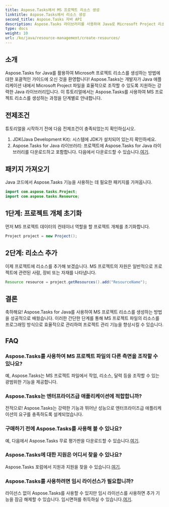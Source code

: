 ```yaml
---
title: Aspose.Tasks에서 MS 프로젝트 리소스 생성
linktitle: Aspose.Tasks에서 리소스 생성
second_title: Aspose.Tasks 자바 API
description: Aspose.Tasks 라이브러리를 사용하여 Java로 Microsoft Project 리소스를 생성하는 방법을 알아보세요. 효율적인 자원 관리를 위한 단계별 가이드입니다.
type: docs
weight: 10
url: /ko/java/resource-management/create-resources/
---
```

## 소개
Aspose.Tasks for Java를 활용하여 Microsoft 프로젝트 리소스를 생성하는 방법에 대한 포괄적인 가이드에 오신 것을 환영합니다! Aspose.Tasks는 개발자가 Java 애플리케이션 내에서 Microsoft Project 파일을 효율적으로 조작할 수 있도록 지원하는 강력한 Java 라이브러리입니다. 이 튜토리얼에서는 Aspose.Tasks를 사용하여 MS 프로젝트 리소스를 생성하는 과정을 단계별로 안내합니다.
## 전제조건
튜토리얼을 시작하기 전에 다음 전제조건이 충족되었는지 확인하십시오.
1. JDK(Java Development Kit): 시스템에 JDK가 설치되어 있는지 확인하세요.
2.  Aspose.Tasks for Java 라이브러리: 프로젝트에 Aspose.Tasks for Java 라이브러리를 다운로드하고 포함합니다. 다음에서 다운로드할 수 있습니다.[여기](https://releases.aspose.com/tasks/java/).

## 패키지 가져오기
Java 코드에서 Aspose.Tasks 기능을 사용하는 데 필요한 패키지를 가져옵니다.
```java
import com.aspose.tasks.Project;
import com.aspose.tasks.Resource;
```

## 1단계: 프로젝트 개체 초기화
먼저 MS 프로젝트 데이터의 컨테이너 역할을 할 프로젝트 개체를 초기화합니다.
```java
Project project = new Project();
```
## 2단계: 리소스 추가
이제 프로젝트에 리소스를 추가해 보겠습니다. MS 프로젝트의 자원은 일반적으로 프로젝트에 관련된 사람, 장비 또는 자재를 나타냅니다.
```java
Resource resource = project.getResources().add("ResourceName");
```

## 결론
축하해요! Aspose.Tasks for Java를 사용하여 MS 프로젝트 리소스를 생성하는 방법을 성공적으로 배웠습니다. 이러한 간단한 단계를 통해 MS 프로젝트 파일의 리소스를 프로그래밍 방식으로 효율적으로 관리하여 프로젝트 관리 기능을 향상시킬 수 있습니다.
## FAQ
### Aspose.Tasks를 사용하여 MS 프로젝트 파일의 다른 측면을 조작할 수 있나요?
예, Aspose.Tasks는 MS 프로젝트 파일에서 작업, 리소스, 달력 등을 조작할 수 있는 광범위한 기능을 제공합니다.
### Aspose.Tasks는 엔터프라이즈급 애플리케이션에 적합합니까?
전적으로! Aspose.Tasks는 강력한 기능과 뛰어난 성능으로 엔터프라이즈급 애플리케이션의 요구를 충족하도록 설계되었습니다.
### 구매하기 전에 Aspose.Tasks를 사용해 볼 수 있나요?
 예, 다음에서 Aspose.Tasks 무료 평가판을 다운로드할 수 있습니다.[여기](https://releases.aspose.com/).
### Aspose.Tasks에 대한 지원은 어디서 찾을 수 있나요?
Aspose.Tasks 포럼에서 지원과 지원을 찾을 수 있습니다.[여기](https://forum.aspose.com/c/tasks/15).
### Aspose.Tasks를 사용하려면 임시 라이선스가 필요합니까?
 라이선스 없이 Aspose.Tasks를 사용할 수 있지만 임시 라이선스를 사용하면 추가 기능을 잠금 해제할 수 있습니다. 임시면허를 취득하실 수 있습니다.[여기](https://purchase.aspose.com/temporary-license/).